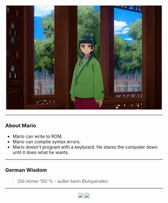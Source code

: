 <p align="center">
  <img src="assets/maomao.gif" />
</p>

---

### About Mario
- Mario can write to ROM.
- Mario can compile syntax errors.
- Mario doesn't program with a keyboard. He stares the computer down until it does what he wants.

---

### German Wisdom
> Gib immer 100 % - außer beim Blutspenden.

---

<p align="center">
  <a>
    <img height="180em" src="https://github-readme-stats-eight-theta.vercel.app/api?username=Torfkopp&show_icons=true&theme=dark&include_all_commits=true&count_private=true"/>
  </a>
  <a href="https://github.com/Torfkopp?tab=repositories">
    <img height="180em" src="https://github-readme-stats-eight-theta.vercel.app/api/top-langs/?username=torfkopp&layout=compact&theme=dark&langs_count=8&hide=java"/>
  </a>
</p>
